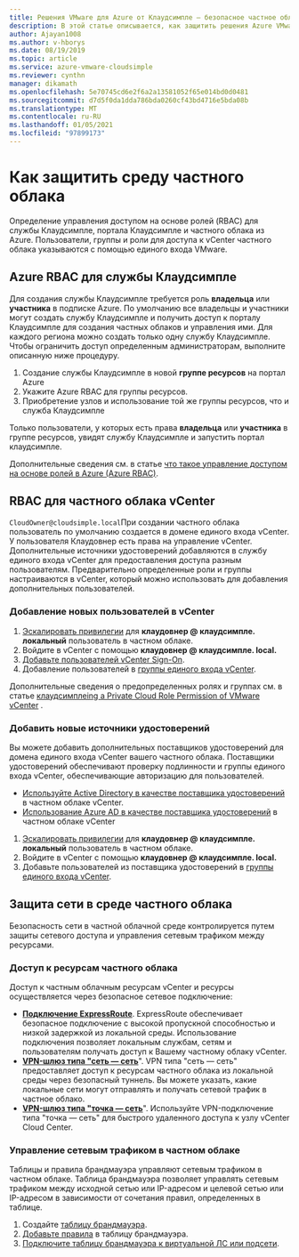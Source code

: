 ```yaml
---
title: Решения VMware для Azure от Клаудсимпле — безопасное частное облако
description: В этой статье описывается, как защитить решения Azure VMware с помощью частного облака Клаудсимпле
author: Ajayan1008
ms.author: v-hborys
ms.date: 08/19/2019
ms.topic: article
ms.service: azure-vmware-cloudsimple
ms.reviewer: cynthn
manager: dikamath
ms.openlocfilehash: 5e70745cd6e2f6a2a13581052f65e014bd0d0481
ms.sourcegitcommit: d7d5f0da1dda786bda0260cf43bd4716e5bda08b
ms.translationtype: MT
ms.contentlocale: ru-RU
ms.lasthandoff: 01/05/2021
ms.locfileid: "97899173"
---
```

# <a name="how-to-secure-your-private-cloud-environment"></a>Как защитить среду частного облака

Определение управления доступом на основе ролей (RBAC) для службы Клаудсимпле, портала Клаудсимпле и частного облака из Azure.  Пользователи, группы и роли для доступа к vCenter частного облака указываются с помощью единого входа VMware.  

## <a name="azure-rbac-for-cloudsimple-service"></a>Azure RBAC для службы Клаудсимпле

Для создания службы Клаудсимпле требуется роль **владельца** или **участника** в подписке Azure.  По умолчанию все владельцы и участники могут создать службу Клаудсимпле и получить доступ к порталу Клаудсимпле для создания частных облаков и управления ими.  Для каждого региона можно создать только одну службу Клаудсимпле.  Чтобы ограничить доступ определенным администраторам, выполните описанную ниже процедуру.

1. Создание службы Клаудсимпле в новой **группе ресурсов** на портал Azure
2. Укажите Azure RBAC для группы ресурсов.
3. Приобретение узлов и использование той же группы ресурсов, что и служба Клаудсимпле

Только пользователи, у которых есть права **владельца** или **участника** в группе ресурсов, увидят службу Клаудсимпле и запустить портал клаудсимпле.

Дополнительные сведения см. в статье [что такое управление доступом на основе ролей в Azure (Azure RBAC)](../role-based-access-control/overview.md).

## <a name="rbac-for-private-cloud-vcenter"></a>RBAC для частного облака vCenter

`CloudOwner@cloudsimple.local`При создании частного облака пользователь по умолчанию создается в домене единого входа vCenter.  У пользователя Клаудовнер есть права на управление vCenter. Дополнительные источники удостоверений добавляются в службу единого входа vCenter для предоставления доступа разным пользователям.  Предварительно определенные роли и группы настраиваются в vCenter, который можно использовать для добавления дополнительных пользователей.

### <a name="add-new-users-to-vcenter"></a>Добавление новых пользователей в vCenter

1. [Эскалировать привилегии](escalate-private-cloud-privileges.md) для **клаудовнер \@ клаудсимпле. локальный** пользователь в частном облаке.
2. Войдите в vCenter с помощью **клаудовнер \@ клаудсимпле. local.**
3. [Добавьте пользователей vCenter Sign-On](https://docs.vmware.com/en/VMware-vSphere/5.5/com.vmware.vsphere.security.doc/GUID-72BFF98C-C530-4C50-BF31-B5779D2A4BBB.html).
4. Добавление пользователей в [группы единого входа vCenter](https://docs.vmware.com/en/VMware-vSphere/5.5/com.vmware.vsphere.security.doc/GUID-CDEA6F32-7581-4615-8572-E0B44C11D80D.html).

Дополнительные сведения о предопределенных ролях и группах см. в статье [клаудсимплеing a Private Cloud Role Permission of VMware vCenter](learn-private-cloud-permissions.md) .

### <a name="add-new-identity-sources"></a>Добавить новые источники удостоверений

Вы можете добавить дополнительных поставщиков удостоверений для домена единого входа vCenter вашего частного облака.  Поставщики удостоверений обеспечивают проверку подлинности и группы единого входа vCenter, обеспечивающие авторизацию для пользователей.

* [Используйте Active Directory в качестве поставщика удостоверений](set-vcenter-identity.md) в частном облаке vCenter.
* [Использование Azure AD в качестве поставщика удостоверений](azure-ad.md) в частном облаке vCenter

1. [Эскалировать привилегии](escalate-private-cloud-privileges.md) для **клаудовнер \@ клаудсимпле. локальный** пользователь в частном облаке.
2. Войдите в vCenter с помощью **клаудовнер \@ клаудсимпле. local.**
3. Добавьте пользователей из поставщика удостоверений в [группы единого входа vCenter](https://docs.vmware.com/en/VMware-vSphere/5.5/com.vmware.vsphere.security.doc/GUID-CDEA6F32-7581-4615-8572-E0B44C11D80D.html).

## <a name="secure-network-on-your-private-cloud-environment"></a>Защита сети в среде частного облака

Безопасность сети в частной облачной среде контролируется путем защиты сетевого доступа и управления сетевым трафиком между ресурсами.

### <a name="access-to-private-cloud-resources"></a>Доступ к ресурсам частного облака

Доступ к частным облачным ресурсам vCenter и ресурсы осуществляется через безопасное сетевое подключение:

* **[Подключение ExpressRoute](on-premises-connection.md)**. ExpressRoute обеспечивает безопасное подключение с высокой пропускной способностью и низкой задержкой из локальной среды.  Использование подключения позволяет локальным службам, сетям и пользователям получать доступ к Вашему частному облаку vCenter.
* **[VPN-шлюз типа "сеть — сеть](vpn-gateway.md)**". VPN типа "сеть — сеть" предоставляет доступ к ресурсам частного облака из локальной среды через безопасный туннель.  Вы можете указать, какие локальные сети могут отправлять и получать сетевой трафик в частное облако.
* **[VPN-шлюз типа "точка — сеть](vpn-gateway.md#set-up-a-site-to-site-vpn-gateway)**". Используйте VPN-подключение типа "точка — сеть" для быстрого удаленного доступа к узлу vCenter Cloud Center.

### <a name="control-network-traffic-in-private-cloud"></a>Управление сетевым трафиком в частном облаке

Таблицы и правила брандмауэра управляют сетевым трафиком в частном облаке.  Таблица брандмауэра позволяет управлять сетевым трафиком между исходной сетью или IP-адресом и целевой сетью или IP-адресом в зависимости от сочетания правил, определенных в таблице.

1. Создайте [таблицу брандмауэра](firewall.md#add-a-new-firewall-table).
2. [Добавьте правила](firewall.md#create-a-firewall-rule) в таблицу брандмауэра.
3. [Подключите таблицу брандмауэра к виртуальной ЛС или подсети](firewall.md#attach-vlans-subnet).
